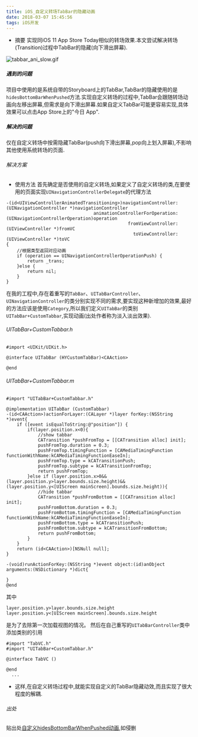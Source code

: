```yaml
---
title: iOS_自定义转场TabBar的隐藏动画
date: 2018-03-07 15:45:56
tags: iOS开发
---
```

- 摘要
实现同iOS 11 App Store Today相似的转场效果.本文尝试解决转场(Transition)过程中TabBar的隐藏(向下滑出屏幕).

<!-- more -->

![tabbar_ani_slow.gif](http://upload-images.jianshu.io/upload_images/1908138-eea03cb294e62ccb.gif?imageMogr2/auto-orient/strip%7CimageView2/2/w/1240)



##### 遇到的问题
项目中使用的是系统自带的Storyboard上的TabBar,TabBar的隐藏使用的是`hidesBottomBarWhenPushed`方法.实现自定义转场的过程中,TabBar会跟随转场动画向左移出屏幕,但需求是向下滑出屏幕.如果自定义TabBar可能更容易实现,具体效果可以点击App Store上的"今日 App".
##### 解决的问题
仅在自定义转场中按需隐藏TabBar(push向下滑出屏幕,pop向上划入屏幕),不影响其他使用系统转场的页面.
###### 解决方案
- 使用方法
首先确定是否使用的自定义转场,如果定义了自定义转场的类,在要使用的页面实现`UINavigationControllerDelegate`的代理方法
```
-(id<UIViewControllerAnimatedTransitioning>)navigationController:(UINavigationController *)navigationController
                                 animationControllerForOperation:(UINavigationControllerOperation)operation
                                              fromViewController:(UIViewController *)fromVC
                                                toViewController:(UIViewController *)toVC 
{
    //根据类型返回对应动画
    if (operation == UINavigationControllerOperationPush) {
        return _trans;
    }else {
        return nil;
    }   
}
```
在我的工程中,存在着重写的`TabBar`、`UITabBarController`、`UINavigationController`的类分别实现不同的需求,要实现这种新增加的效果,最好的方法应该是使用`Category`,所以我们定义`UITabBar`的类别`UITabBar+CustomTabbar`,实现动画(出处作者称为淡入淡出效果).
###### UITabBar+CustomTabbar.h
```
#import <UIKit/UIKit.h>

@interface UITabBar (HYCustomTabBar)<CAAction>

@end
```
###### UITabBar+CustomTabbar.m
```
#import "UITabBar+CustomTabbar.h"
 
@implementation UITabBar (CustomTabbar)
-(id<CAAction>)actionForLayer:(CALayer *)layer forKey:(NSString *)event{
    if ([event isEqualToString:@"position"]) {
        if(layer.position.x<0){
            //show tabbar
            CATransition *pushFromTop = [[CATransition alloc] init];
            pushFromTop.duration = 0.3;
            pushFromTop.timingFunction = [CAMediaTimingFunction functionWithName:kCAMediaTimingFunctionEaseIn];
            pushFromTop.type = kCATransitionPush;
            pushFromTop.subtype = kCATransitionFromTop;
            return pushFromTop;
        }else if (layer.position.x>0&&(layer.position.y>layer.bounds.size.height)&&(layer.position.y<[UIScreen mainScreen].bounds.size.height)){
            //hide tabbar
            CATransition *pushFromBottom = [[CATransition alloc] init];
            pushFromBottom.duration = 0.3;
            pushFromBottom.timingFunction = [CAMediaTimingFunction functionWithName:kCAMediaTimingFunctionEaseIn];
            pushFromBottom.type = kCATransitionPush;
            pushFromBottom.subtype = kCATransitionFromBottom;
            return pushFromBottom;
        }
    }
    return (id<CAAction>)[NSNull null];
}
 
-(void)runActionForKey:(NSString *)event object:(id)anObject arguments:(NSDictionary *)dict{
    
}
@end
```
其中
```
layer.position.y>layer.bounds.size.height
layer.position.y<[UIScreen mainScreen].bounds.size.height
```
是为了去除第一次加载视图的情况。
然后在自己重写的`UITabBarController`类中添加类别的引用
```
#import "TabVC.h"
#import "UITabBar+CustomTabbar.h"

@interface TabVC ()

@end
  ...
```
- 这样,在自定义转场过程中,就能实现自定义的TabBar隐藏动效,而且实现了很大程度的解耦.
###### 出处
贴出处[自定义hidesBottomBarWhenPushed动画](http://www.626code.com/2014/12/%E8%87%AA%E5%AE%9A%E4%B9%89hidesbottombarwhenpushed%E5%8A%A8%E7%94%BB/),如侵删

 

